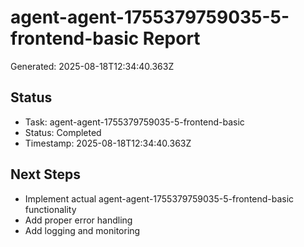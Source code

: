 # agent-agent-1755379759035-5-frontend-basic Report

Generated: 2025-08-18T12:34:40.363Z

## Status
- Task: agent-agent-1755379759035-5-frontend-basic
- Status: Completed
- Timestamp: 2025-08-18T12:34:40.363Z

## Next Steps
- Implement actual agent-agent-1755379759035-5-frontend-basic functionality
- Add proper error handling
- Add logging and monitoring
